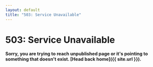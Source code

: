 ```yaml
---
layout: default
title: "503: Service Unavailable"
---
```


# 503: Service Unavailable
**Sorry, you are trying to reach unpublished page or it's pointing to something that doesn't exist. [Head back home]({{ site.url }}).**
